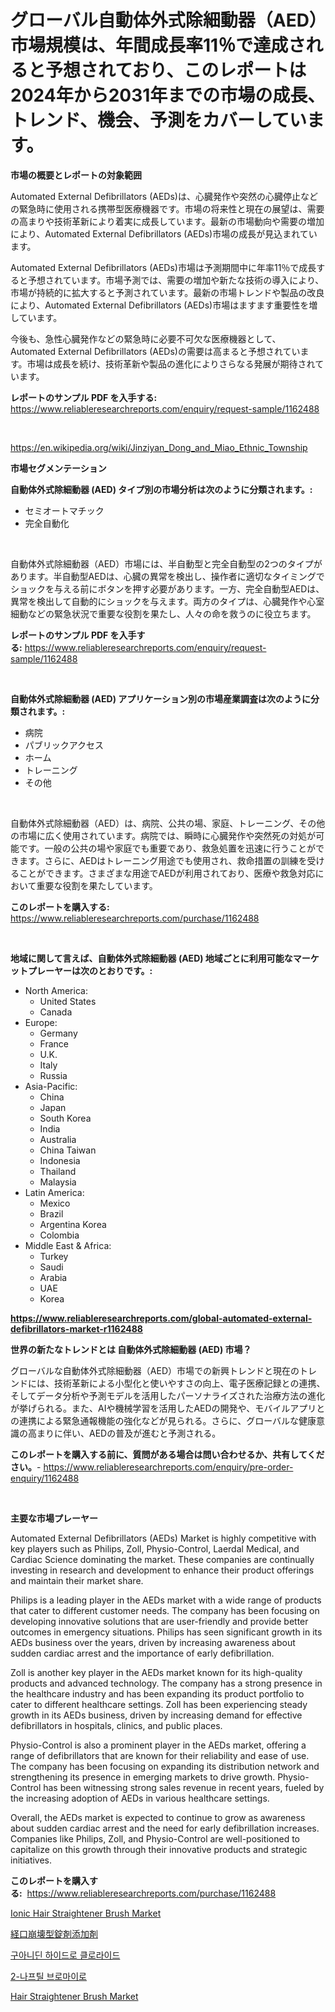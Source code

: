 <p><h1>グローバル自動体外式除細動器（AED）市場規模は、年間成長率11％で達成されると予想されており、このレポートは2024年から2031年までの市場の成長、トレンド、機会、予測をカバーしています。</h1></p><p><strong>市場の概要とレポートの対象範囲</strong></p>
<p><p>Automated External Defibrillators (AEDs)は、心臓発作や突然の心臓停止などの緊急時に使用される携帯型医療機器です。市場の将来性と現在の展望は、需要の高まりや技術革新により着実に成長しています。最新の市場動向や需要の増加により、Automated External Defibrillators (AEDs)市場の成長が見込まれています。</p><p>Automated External Defibrillators (AEDs)市場は予測期間中に年率11％で成長すると予想されています。市場予測では、需要の増加や新たな技術の導入により、市場が持続的に拡大すると予測されています。最新の市場トレンドや製品の改良により、Automated External Defibrillators (AEDs)市場はますます重要性を増しています。</p><p>今後も、急性心臓発作などの緊急時に必要不可欠な医療機器として、Automated External Defibrillators (AEDs)の需要は高まると予想されています。市場は成長を続け、技術革新や製品の進化によりさらなる発展が期待されています。</p></p>
<p><strong>レポートのサンプル PDF を入手する:</strong> <a href="https://www.reliableresearchreports.com/enquiry/request-sample/1162488">https://www.reliableresearchreports.com/enquiry/request-sample/1162488</a></p>
<p>&nbsp;</p>
<p><a href="https://en.wikipedia.org/wiki/Jinziyan_Dong_and_Miao_Ethnic_Township">https://en.wikipedia.org/wiki/Jinziyan_Dong_and_Miao_Ethnic_Township</a></p>
<p><strong>市場セグメンテーション</strong></p>
<p><strong>自動体外式除細動器 (AED) タイプ別の市場分析は次のように分類されます。:</strong></p>
<p><ul><li>セミオートマチック</li><li>完全自動化</li></ul></p>
<p>&nbsp;</p>
<p><p>自動体外式除細動器（AED）市場には、半自動型と完全自動型の2つのタイプがあります。半自動型AEDは、心臓の異常を検出し、操作者に適切なタイミングでショックを与える前にボタンを押す必要があります。一方、完全自動型AEDは、異常を検出して自動的にショックを与えます。両方のタイプは、心臓発作や心室細動などの緊急状況で重要な役割を果たし、人々の命を救うのに役立ちます。</p></p>
<p><strong>レポートのサンプル PDF を入手する:</strong>&nbsp;<a href="https://www.reliableresearchreports.com/enquiry/request-sample/1162488">https://www.reliableresearchreports.com/enquiry/request-sample/1162488</a></p>
<p>&nbsp;</p>
<p><strong> 自動体外式除細動器 (AED) アプリケーション別の市場産業調査は次のように分類されます。:</strong></p>
<p><ul><li>病院</li><li>パブリックアクセス</li><li>ホーム</li><li>トレーニング</li><li>その他</li></ul></p>
<p>&nbsp;</p>
<p><p>自動体外式除細動器（AED）は、病院、公共の場、家庭、トレーニング、その他の市場に広く使用されています。病院では、瞬時に心臓発作や突然死の対処が可能です。一般の公共の場や家庭でも重要であり、救急処置を迅速に行うことができます。さらに、AEDはトレーニング用途でも使用され、救命措置の訓練を受けることができます。さまざまな用途でAEDが利用されており、医療や救急対応において重要な役割を果たしています。</p></p>
<p><strong>このレポートを購入する:</strong>&nbsp; <a href="https://www.reliableresearchreports.com/purchase/1162488">https://www.reliableresearchreports.com/purchase/1162488</a></p>
<p>&nbsp;</p>
<p><strong>地域に関して言えば、自動体外式除細動器 (AED) 地域ごとに利用可能なマーケットプレーヤーは次のとおりです。:</strong></p>
<p><ul>
    <li>
        North America:
        <ul>
            <li>United States</li>
            <li>Canada</li>
        </ul>
    </li>
    <li>
        Europe:
        <ul>
            <li>Germany</li>
            <li>France</li>
            <li>U.K.</li>
            <li>Italy</li>
            <li>Russia</li>
        </ul>
    </li>
    <li>
        Asia-Pacific:
        <ul>
            <li>China</li>
            <li>Japan</li>
            <li>South Korea</li>
            <li>India</li>
            <li>Australia</li>
            <li>China Taiwan</li>
            <li>Indonesia</li>
            <li>Thailand</li>
            <li>Malaysia</li>
        </ul>
    </li>
    <li>
        Latin America:
        <ul>
            <li>Mexico</li>
            <li>Brazil</li>
            <li>Argentina Korea</li>
            <li>Colombia</li>
        </ul>
    </li>
    <li>
        Middle East & Africa:
        <ul>
            <li>Turkey</li>
            <li>Saudi</li>
            <li>Arabia</li>
            <li>UAE</li>
            <li>Korea</li>
        </ul>
    </li>
    </ul></p>
<p><strong><a href="https://www.reliableresearchreports.com/global-automated-external-defibrillators-market-r1162488">https://www.reliableresearchreports.com/global-automated-external-defibrillators-market-r1162488</a></strong>&nbsp;</p>
<p><strong>世界の新たなトレンドとは 自動体外式除細動器 (AED) 市場？</strong></p>
<p><p>グローバルな自動体外式除細動器（AED）市場での新興トレンドと現在のトレンドには、技術革新による小型化と使いやすさの向上、電子医療記録との連携、そしてデータ分析や予測モデルを活用したパーソナライズされた治療方法の進化が挙げられる。また、AIや機械学習を活用したAEDの開発や、モバイルアプリとの連携による緊急通報機能の強化などが見られる。さらに、グローバルな健康意識の高まりに伴い、AEDの普及が進むと予測される。</p></p>
<p><strong>このレポートを購入する前に、質問がある場合は問い合わせるか、共有してください。</strong>- <a href="https://www.reliableresearchreports.com/enquiry/pre-order-enquiry/1162488">https://www.reliableresearchreports.com/enquiry/pre-order-enquiry/1162488</a></p>
<p>&nbsp;</p>
<p><strong>主要な市場プレーヤー</strong></p>
<p><p>Automated External Defibrillators (AEDs) Market is highly competitive with key players such as Philips, Zoll, Physio-Control, Laerdal Medical, and Cardiac Science dominating the market. These companies are continually investing in research and development to enhance their product offerings and maintain their market share.</p><p>Philips is a leading player in the AEDs market with a wide range of products that cater to different customer needs. The company has been focusing on developing innovative solutions that are user-friendly and provide better outcomes in emergency situations. Philips has seen significant growth in its AEDs business over the years, driven by increasing awareness about sudden cardiac arrest and the importance of early defibrillation.</p><p>Zoll is another key player in the AEDs market known for its high-quality products and advanced technology. The company has a strong presence in the healthcare industry and has been expanding its product portfolio to cater to different healthcare settings. Zoll has been experiencing steady growth in its AEDs business, driven by increasing demand for effective defibrillators in hospitals, clinics, and public places.</p><p>Physio-Control is also a prominent player in the AEDs market, offering a range of defibrillators that are known for their reliability and ease of use. The company has been focusing on expanding its distribution network and strengthening its presence in emerging markets to drive growth. Physio-Control has been witnessing strong sales revenue in recent years, fueled by the increasing adoption of AEDs in various healthcare settings.</p><p>Overall, the AEDs market is expected to continue to grow as awareness about sudden cardiac arrest and the need for early defibrillation increases. Companies like Philips, Zoll, and Physio-Control are well-positioned to capitalize on this growth through their innovative products and strategic initiatives.</p></p>
<p><strong>このレポートを購入する:</strong>&nbsp;&nbsp;<a href="https://www.reliableresearchreports.com/purchase/1162488">https://www.reliableresearchreports.com/purchase/1162488</a></p>
<p><p><a href="https://github.com/Gilanghao0/Market-Research-Report-List-1/blob/main/ionic-hair-straightener-brush-market.md">Ionic Hair Straightener Brush Market</a></p><p><a href="https://github.com/roulaayoub-saad/Market-Research-Report-List-1/blob/main/8298451145658.md">経口崩壊型錠剤添加剤</a></p><p><a href="https://github.com/shampaakter36/Market-Research-Report-List-1/blob/main/7807809154195.md">구아니딘 하이드로 클로라이드</a></p><p><a href="https://github.com/LuckeyCorbin/Market-Research-Report-List-1/blob/main/9543961154196.md">2-나프틸 브로마이로</a></p><p><a href="https://github.com/lukmanduiky01/Market-Research-Report-List-1/blob/main/hair-straightener-brush-market.md">Hair Straightener Brush Market</a></p></p>